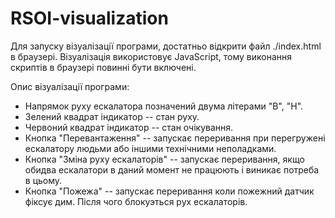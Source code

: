 # RSOI-visualization
Для запуску візуалізації програми, достатньо відкрити файл ./index.html в браузері. Візуалізація використовує JavaScript, тому виконання скриптів в браузері повинні бути включені.

Опис візуалізації програми:
* Напрямок руху ескалатора позначений двума літерами "В", "Н".
* Зелений квадрат індикатор -- стан руху.
* Червоний квадрат індикатор -- стан очікування.
* Кнопка "Перевантаження" -- запускає переривання при перегружені ескалатору людьми або іншими технічними неполадками.
* Кнопка "Зміна руху ескалаторів" -- запускає переривання, якщо обидва ескалатори в даний момент не працюють і виникає потреба в цьому.
* Кнопка "Пожежа" -- запускає переривання коли пожежний датчик фіксує дим. Після чого блокуэться рух ескалаторів.
